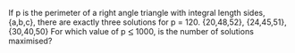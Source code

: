   If p is the perimeter of a right angle triangle with integral length sides, {a,b,c}, there are exactly three solutions for p = 120.  {20,48,52}, {24,45,51}, {30,40,50}  For which value of p <img src='images/symbol_le.gif' width='10' height='12' alt='&le;' border='0' style='vertical-align:middle;' /> 1000, is the number of solutions maximised?    